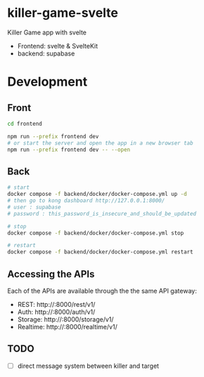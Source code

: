 # killer-game-svelte
Killer Game app with svelte

- Frontend: svelte & SvelteKit
- backend: supabase


# Development

## Front
```bash
cd frontend

npm run --prefix frontend dev
# or start the server and open the app in a new browser tab
npm run --prefix frontend dev -- --open
```

## Back
```bash
# start
docker compose -f backend/docker/docker-compose.yml up -d 
# then go to kong dashboard http://127.0.0.1:8000/
# user : supabase
# password : this_password_is_insecure_and_should_be_updated

# stop
docker compose -f backend/docker/docker-compose.yml stop

# restart
docker compose -f backend/docker/docker-compose.yml restart
```

## Accessing the APIs
Each of the APIs are available through the the same API gateway:

- REST: http://<your-ip>:8000/rest/v1/
- Auth: http://<your-domain>:8000/auth/v1/
- Storage: http://<your-domain>:8000/storage/v1/
- Realtime: http://<your-domain>:8000/realtime/v1/

## TODO

- [ ] direct message system between killer and target
